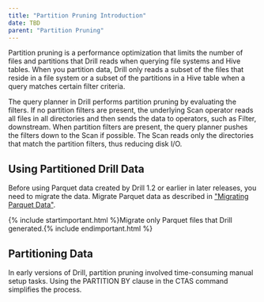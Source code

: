 ```yaml
---
title: "Partition Pruning Introduction"
date: TBD 
parent: "Partition Pruning"
--- 
```


Partition pruning is a performance optimization that limits the number of files and partitions that Drill reads when querying file systems and Hive tables. When you partition data, Drill only reads a subset of the files that reside in a file system or a subset of the partitions in a Hive table when a query matches certain filter criteria.

The query planner in Drill performs partition pruning by evaluating the filters. If no partition filters are present, the underlying Scan operator reads all files in all directories and then sends the data to operators, such as Filter, downstream. When partition filters are present, the query planner pushes the filters down to the Scan if possible. The Scan reads only the directories that match the partition filters, thus reducing disk I/O.

## Using Partitioned Drill Data
Before using Parquet data created by Drill 1.2 or earlier in later releases, you need to migrate the data. Migrate Parquet data as described in ["Migrating Parquet Data"]({{site.baseurl}}/docs/migrating-parquet-data/). 

{% include startimportant.html %}Migrate only Parquet files that Drill generated.{% include endimportant.html %}

## Partitioning Data
In early versions of Drill, partition pruning involved time-consuming manual setup tasks. Using the PARTITION BY clause in the CTAS command simplifies the process.





